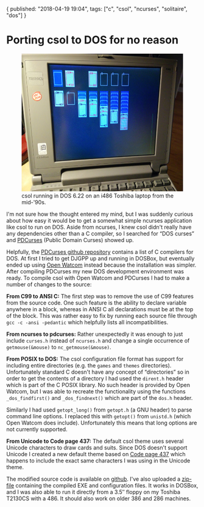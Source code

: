 {
  published: "2018-04-19 19:04",
  tags: ["c", "csol", "ncurses", "solitaire", "dos"]
}
# Porting csol to DOS for no reason
<figure>
<img src="../images/csol-dos.jpg" alt="csol" height="360"/>
<figcaption>csol running in DOS 6.22 on an i486 Toshiba laptop from the mid-'90s.</figcaption>
</figure>

I'm not sure how the thought entered my mind, but I was suddenly curious about how easy it would be to get a somewhat simple ncurses application like csol to run on DOS. Aside from ncurses, I knew csol didn't really have any dependencies other than a C compiler, so I searched for &ldquo;DOS curses&rdquo; and [PDCurses](https://pdcurses.sourceforge.io/) (Public Domain Curses) showed up.

Helpfully, the [PDCurses github repository](https://github.com/wmcbrine/PDCurses/tree/master/dos) contains a list of C compilers for DOS. At first I tried to get DJGPP up and running in DOSBox, but eventually ended up using [Open Watcom](http://www.openwatcom.org/) instead because the installation was simpler. After compiling PDCurses my new DOS development environment was ready. To compile csol with Open Watcom and PDCurses I had to make a number of changes to the source:

**From C99 to ANSI C:** The first step was to remove the use of C99 features from the source code. One such feature is the ability to declare variable anywhere in a block, whereas in ANSI C all declarations must be at the top of the block. This was rather easy to fix by running each source file through `gcc -c -ansi -pedantic` which helpfully lists all incompatibilities.

**From ncurses to pdcurses:** Rather unexpectedly it was enough to just include `curses.h` instead of `ncurses.h` and change a single occurrence of `getmouse(&mouse)` to `nc_getmouse(&mouse)`.

**From POSIX to DOS:** The csol configuration file format has support for including entire directories (e.g. the `games` and `themes` directories). Unfortunately standard C doesn't have any concept of &ldquo;directories&rdquo; so in order to get the contents of a directory I had used the `dirent.h` header which is part of the C POSIX library. No such header is provided by Open Watcom, but I was able to recreate the functionality using the functions `_dos_findfirst()` and `_dos_findnext()` which are part of the `dos.h` header.

Similarly I had used `getopt_long()` from `getopt.h` (a GNU header) to parse command line options. I replaced this with `getopt()` from `unistd.h` (which Open Watcom does include). Unfortunately this means that long options are not currently supported.

**From Unicode to Code page 437:** The default csol theme uses several Unicode characters to draw cards and suits. Since DOS doesn't support Unicode I created a new default theme based on [Code page 437](https://en.wikipedia.org/wiki/Code_page_437) which happens to include the exact same characters I was using in the Unicode theme.

The modified source code is available on [github](https://github.com/nielssp/csol-dos). I've also uploaded a [zip-file](https://github.com/nielssp/csol-dos/releases/download/1.0.0/csol.zip) containing the compiled EXE and configuration files. It works in DOSBox, and I was also able to run it directly from a 3.5&Prime; floppy on my Toshiba T2130CS with a 486. It should also work on older 386 and 286 machines.
